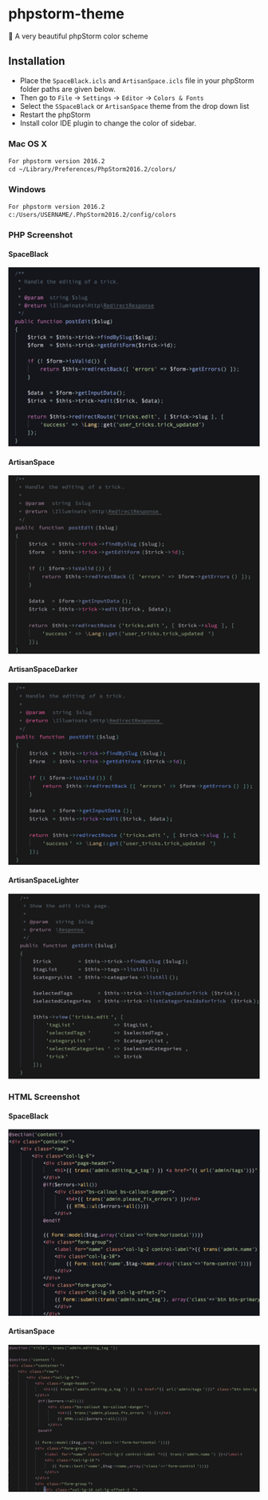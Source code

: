 # phpstorm-theme
:sparkling_heart: A very beautiful phpStorm color scheme

## Installation ##
- Place the `SpaceBlack.icls` and `ArtisanSpace.icls` file in your phpStorm folder paths are given below. 
- Then go to `File` -> `Settings` -> `Editor` -> `Colors & Fonts`
- Select the `SSpaceBlack` or `ArtisanSpace` theme from the drop down list
- Restart the phpStorm
- Install color IDE plugin to change the color of sidebar.

### Mac OS X ###

    For phpstorm version 2016.2
    cd ~/Library/Preferences/PhpStorm2016.2/colors/

### Windows ###

    For phpstorm version 2016.2
    c:/Users/USERNAME/.PhpStorm2016.2/config/colors

### PHP Screenshot ###

#### SpaceBlack
![image](https://github.com/emanci/PhpStorm-Theme/blob/master/assets/SpaceBlack.png?raw=true)
#### ArtisanSpace
![image](https://github.com/emanci/PhpStorm-Theme/blob/master/assets/ArtisanSpace.png?raw=true)
#### ArtisanSpaceDarker
![image](https://github.com/emanci/PhpStorm-Theme/blob/master/assets/ArtisanSpaceDarker.png?raw=true)
#### ArtisanSpaceLighter
![image](https://github.com/emanci/phpstorm-theme/blob/master/assets/ArtisanSpaceLighter.png?raw=true)

### HTML Screenshot ###

#### SpaceBlack
![image](https://github.com/emanci/phpstorm-theme/blob/master/assets/SpaceBlack_html.png?raw=true)
#### ArtisanSpace
![image](https://github.com/emanci/phpstorm-theme/blob/master/assets/ArtisanSpace_html.png?raw=true)
